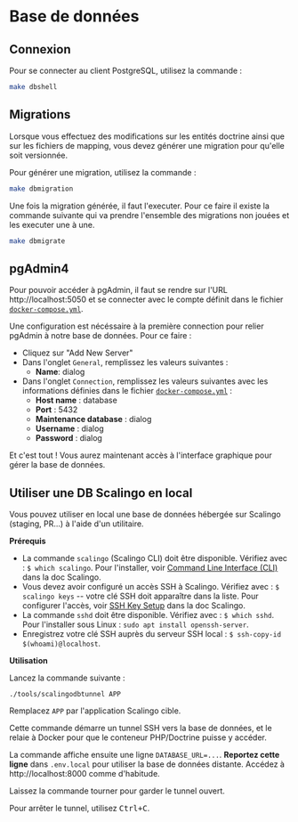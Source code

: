 # Base de données

## Connexion

Pour se connecter au client PostgreSQL, utilisez la commande :

```bash
make dbshell
```

## Migrations

Lorsque vous effectuez des modifications sur les entités doctrine ainsi que sur les fichiers de mapping, vous devez générer une migration pour qu'elle soit versionnée.

Pour générer une migration, utilisez la commande :

```bash
make dbmigration
```

Une fois la migration générée, il faut l'executer. Pour ce faire il existe la commande suivante qui va prendre l'ensemble des migrations non jouées et les executer une à une.

```bash
make dbmigrate
```

## pgAdmin4

Pour pouvoir accéder à pgAdmin, il faut se rendre sur l'URL http://localhost:5050 et se connecter avec le compte définit dans le fichier [`docker-compose.yml`](../docker-compose.yml).

Une configuration est nécéssaire à la première connection pour relier pgAdmin à notre base de données. Pour ce faire :
- Cliquez sur "Add New Server"
- Dans l'onglet `General`, remplissez les valeurs suivantes :
    - **Name**: dialog
- Dans l'onglet `Connection`, remplissez les valeurs suivantes avec les informations définies dans le fichier [`docker-compose.yml`](../docker-compose.yml) :
    - **Host name** : database
    - **Port** : 5432
    - **Maintenance database** : dialog
    - **Username** : dialog
    - **Password** : dialog

Et c'est tout ! Vous aurez maintenant accès à l'interface graphique pour gérer la base de données.

## Utiliser une DB Scalingo en local

Vous pouvez utiliser en local une base de données hébergée sur Scalingo (staging, PR...) à l'aide d'un utilitaire.

**Prérequis**

* La commande `scalingo` (Scalingo CLI) doit être disponible. Vérifiez avec : `$ which scalingo`. Pour l'installer, voir [Command Line Interface (CLI)](https://doc.scalingo.com/platform/cli/start) dans la doc Scalingo.
* Vous devez avoir configuré un accès SSH à Scalingo. Vérifiez avec : `$ scalingo keys` -- votre clé SSH doit apparaître dans la liste. Pour configurer l'accès, voir [SSH Key Setup](https://doc.scalingo.com/platform/getting-started/first-steps#ssh-key-setup) dans la doc Scalingo.
* La commande `sshd` doit être disponible. Vérifiez avec : `$ which sshd`. Pour l'installer sous Linux : `sudo apt install openssh-server`.
* Enregistrez votre clé SSH auprès du serveur SSH local : `$ ssh-copy-id $(whoami)@localhost`.

**Utilisation**

Lancez la commande suivante :

```
./tools/scalingodbtunnel APP
```

Remplacez `APP` par l'application Scalingo cible.

Cette commande démarre un tunnel SSH vers la base de données, et le relaie à Docker pour que le conteneur PHP/Doctrine puisse y accéder.

La commande affiche ensuite une ligne `DATABASE_URL=...`. **Reportez cette ligne** dans `.env.local` pour utiliser la base de données distante. Accédez à http://localhost:8000 comme d'habitude.

Laissez la commande tourner pour garder le tunnel ouvert.

Pour arrêter le tunnel, utilisez <kbd>Ctrl+C</kbd>.

